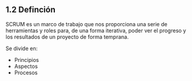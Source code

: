 ## 1.2 Definción

SCRUM es un marco de trabajo que nos proporciona una serie de
herramientas y roles para, de una forma iterativa, poder ver el progreso
y los resultados de un proyecto de forma temprana.

Se divide en:

-   Principios
-   Aspectos
-   Procesos

